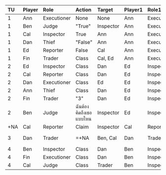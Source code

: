 | TU  | Player | Role        | Action                 | Target    | Player1 | Role1       | Action1 | Target1   | TU2 | Action2 | Target2   |
| :---| :------| :-----------| :----------------------| :---------| :-------| :-----------| :-------| :---------| :---| :-------| :-------- |
| 1   | Ann    | Executioner | None                   | None      | Ann     | Executioner | None    | None      | 1   | None    | None      |
| 1   | Ben    | Judge       | "True"                 | Inspector | Ann     | Executioner | None    | None      |     |         |           |
| 1   | Cal    | Inspector   | True                   | Ann       | Ann     | Executioner | None    | None      | 1   | True    | Ann       |
| 1   | Dan    | Thief       | "False"                | Ann       | Ann     | Executioner | None    | None      | 1   | "False" | Ann       |
| 1   | Ed     | Reporter    | False                  | Cal       | Ann     | Executioner | None    | None      | 1   | False   | Cal       |
| 1   | Fin    | Trader      | Class                  | Cal, Ed   | Ann     | Executioner | None    | None      | 1   | Class   | Cal, Ed   |
| 2   | Ed     | Inspector   | Class                  | Dan       | Ed      | Inspector   | Class   | Dan       | 2   | Class   | Dan       |
| 2   | Cal    | Reporter    | Class                  | Dan       | Ed      | Inspector   | Class   | Dan       | 2   | Class   | Dan       |
| 2   | Dan    | Executioner | Class                  | Ed        | Ed      | Inspector   | Class   | Dan       | 2   | Class   | Ed        |
| 2   | Ann    | Thief       | Class                  | Dan       | Ed      | Inspector   | Class   | Dan       | 2   | Class   | Dan       |
| 2   | Fin    | Trader      | "3"                    | Dan       | Ed      | Inspector   | Class   | Dan       | 1   | Class   | Cal, Ed   |
| 2   | Ben    | Judge       | ฉันต้องคิดถึงเธอแบบไหน | Inspector | Ed      | Inspector   | Class   | Dan       |     |         |           |
| +NA | Cal    | Reporter    | Claim                  | Inspector | Cal     | Reporter    | Claim   | Inspector | 2   | Class   | Dan       |
| 3   | Dan    | Trader      | =+NA                   | Ben, Cal  | Dan     | Trader      | =+NA    | Ben, Cal  | 3   | =+NA    | Ben, Cal  |
| 4   | Ben    | Inspector   | Class                  | Dan       | Ben     | Inspector   | Class   | Dan       | 4   | Class   | Dan       |
| 4   | Fin    | Executioner | Class                  | Dan       | Ben     | Inspector   | Class   | Dan       | 4   | Class   | Dan       |
| 4   | Cal    | Judge       | Class                  | Trader    | Ben     | Inspector   | Class   | Dan       | 4   | Class   | Trader    |